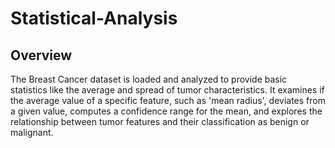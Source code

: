 # Statistical-Analysis
## Overview

The Breast Cancer dataset is loaded and analyzed to provide basic statistics like the average and spread of tumor characteristics. It examines if the average value of a specific feature, such as 'mean radius', deviates from a given value, computes a confidence range for the mean, and explores the relationship between tumor features and their classification as benign or malignant.







